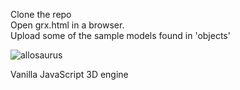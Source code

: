 Clone the repo\
Open grx.html in a browser.\
Upload some of the sample models found in 'objects'

![allosaurus](https://user-images.githubusercontent.com/71713194/149690235-f2fa842a-ca08-4d68-9323-440cb9e65692.gif)

Vanilla JavaScript 3D engine

